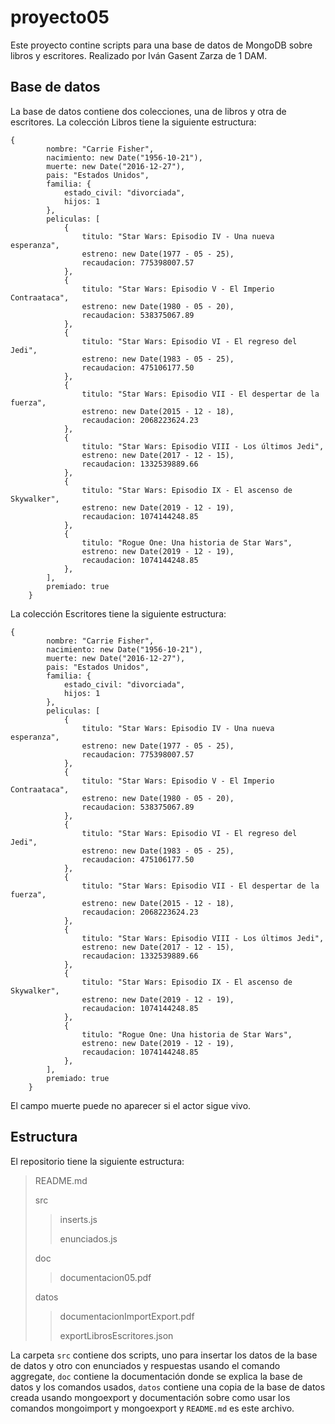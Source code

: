 # proyecto05
Este proyecto contine scripts para una base de datos de MongoDB sobre libros y escritores. Realizado por Iván Gasent Zarza de 1 DAM.

## Base de datos
La base de datos contiene dos colecciones, una de libros y otra de escritores. La colección Libros tiene la siguiente estructura:

```
{
        nombre: "Carrie Fisher",
        nacimiento: new Date("1956-10-21"),
        muerte: new Date("2016-12-27"),
        pais: "Estados Unidos",
        familia: {
            estado_civil: "divorciada",
            hijos: 1
        },
        peliculas: [
            {
                titulo: "Star Wars: Episodio IV - Una nueva esperanza",
                estreno: new Date(1977 - 05 - 25),
                recaudacion: 775398007.57
            },
            {
                titulo: "Star Wars: Episodio V - El Imperio Contraataca",
                estreno: new Date(1980 - 05 - 20),
                recaudacion: 538375067.89
            },
            {
                titulo: "Star Wars: Episodio VI - El regreso del Jedi",
                estreno: new Date(1983 - 05 - 25),
                recaudacion: 475106177.50
            },
            {
                titulo: "Star Wars: Episodio VII - El despertar de la fuerza",
                estreno: new Date(2015 - 12 - 18),
                recaudacion: 2068223624.23
            },
            {
                titulo: "Star Wars: Episodio VIII - Los últimos Jedi",
                estreno: new Date(2017 - 12 - 15),
                recaudacion: 1332539889.66
            },
            {
                titulo: "Star Wars: Episodio IX - El ascenso de Skywalker",
                estreno: new Date(2019 - 12 - 19),
                recaudacion: 1074144248.85
            },
            {
                titulo: "Rogue One: Una historia de Star Wars",
                estreno: new Date(2019 - 12 - 19),
                recaudacion: 1074144248.85
            },
        ],
        premiado: true
    }
```

La colección Escritores tiene la siguiente estructura: 

```
{
        nombre: "Carrie Fisher",
        nacimiento: new Date("1956-10-21"),
        muerte: new Date("2016-12-27"),
        pais: "Estados Unidos",
        familia: {
            estado_civil: "divorciada",
            hijos: 1
        },
        peliculas: [
            {
                titulo: "Star Wars: Episodio IV - Una nueva esperanza",
                estreno: new Date(1977 - 05 - 25),
                recaudacion: 775398007.57
            },
            {
                titulo: "Star Wars: Episodio V - El Imperio Contraataca",
                estreno: new Date(1980 - 05 - 20),
                recaudacion: 538375067.89
            },
            {
                titulo: "Star Wars: Episodio VI - El regreso del Jedi",
                estreno: new Date(1983 - 05 - 25),
                recaudacion: 475106177.50
            },
            {
                titulo: "Star Wars: Episodio VII - El despertar de la fuerza",
                estreno: new Date(2015 - 12 - 18),
                recaudacion: 2068223624.23
            },
            {
                titulo: "Star Wars: Episodio VIII - Los últimos Jedi",
                estreno: new Date(2017 - 12 - 15),
                recaudacion: 1332539889.66
            },
            {
                titulo: "Star Wars: Episodio IX - El ascenso de Skywalker",
                estreno: new Date(2019 - 12 - 19),
                recaudacion: 1074144248.85
            },
            {
                titulo: "Rogue One: Una historia de Star Wars",
                estreno: new Date(2019 - 12 - 19),
                recaudacion: 1074144248.85
            },
        ],
        premiado: true
    }
```

El campo muerte puede no aparecer si el actor sigue vivo.

## Estructura
El repositorio tiene la siguiente estructura:
>README.md
>
>src
>>inserts.js
>>
>>enunciados.js
>
>doc
>>documentacion05.pdf
>
>datos
>>documentacionImportExport.pdf
>>
>>exportLibrosEscritores.json

La carpeta `src` contiene dos scripts, uno para insertar los datos de la base de datos y otro con enunciados y respuestas usando el comando aggregate, `doc` contiene la documentación donde se explica la base de datos y los comandos usados, `datos` contiene una copia de la base de datos creada usando mongoexport y documentación sobre como usar los comandos mongoimport y mongoexport y `README.md` es este archivo.
